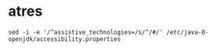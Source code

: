 # atres
`sed -i -e '/^assistive_technologies=/s/^/#/' /etc/java-8-openjdk/accessibility.properties`
